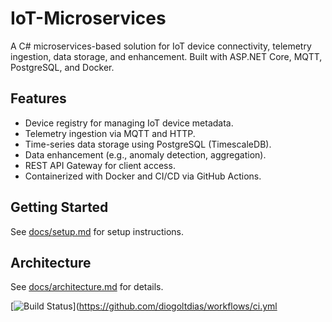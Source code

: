 # IoT-Microservices
A C# microservices-based solution for IoT device connectivity, telemetry ingestion, data storage, and enhancement. Built with ASP.NET Core, MQTT, PostgreSQL, and Docker.

## Features
- Device registry for managing IoT device metadata.
- Telemetry ingestion via MQTT and HTTP.
- Time-series data storage using PostgreSQL (TimescaleDB).
- Data enhancement (e.g., anomaly detection, aggregation).
- REST API Gateway for client access.
- Containerized with Docker and CI/CD via GitHub Actions.

## Getting Started
See [docs/setup.md](docs/setup.md) for setup instructions.

## Architecture
See [docs/architecture.md](docs/architecture.md) for details.

[![Build Status](https://github.com/diogoltdias/IoT-Microservices/actions/workflows/ci.yml/badge)](https://github.com/diogoltdias/workflows/ci.yml
